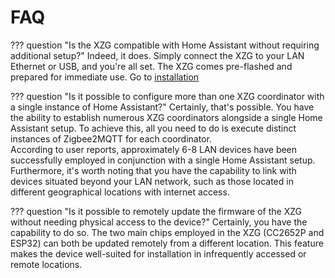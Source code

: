 # FAQ 


??? question "Is the XZG compatible with Home Assistant without requiring additional setup?"
    Indeed, it does. Simply connect the XZG to your LAN Ethernet or USB, and you're all set. The XZG comes pre-flashed and prepared for immediate use. Go to [installation](installation.md) 

??? question "Is it possible to configure more than one XZG coordinator with a single instance of Home Assistant?"
    Certainly, that's possible. You have the ability to establish numerous XZG coordinators alongside a single Home Assistant setup. To achieve this, all you need to do is execute distinct instances of Zigbee2MQTT for each coordinator.<br>
    According to user reports, approximately 6-8 LAN devices have been successfully employed in conjunction with a single Home Assistant setup. Furthermore, it's worth noting that you have the capability to link with devices situated beyond your LAN network, such as those located in different geographical locations with internet access.

??? question "Is it possible to remotely update the firmware of the XZG without needing physical access to the device?"
    Certainly, you have the capability to do so. The two main chips employed in the XZG (CC2652P and ESP32) can both be updated remotely from a different location. This feature makes the device well-suited for installation in infrequently accessed or remote locations.
